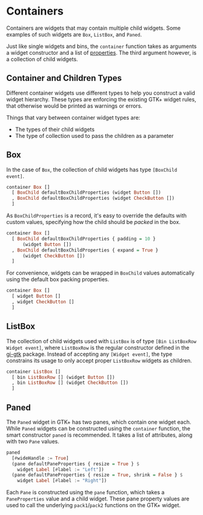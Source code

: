 # Containers

Containers are widgets that may contain multiple child widgets. Some
examples of such widgets are `Box`, `ListBox`, and `Paned`.

Just like single widgets and bins, the `container` function takes as
arguments a widget constructor and a list of
[properties](../attributes/properties.md). The third argument however,
is a collection of child widgets.

## Container and Children Types

Different container widgets use different types to help you construct
a valid widget hierarchy. These types are enforcing the existing GTK+
widget rules, that otherwise would be printed as warnings or errors.

Things that vary between container widget types are:

* The types of their child widgets
* The type of collection used to pass the children as a parameter

## Box

In the case of `Box`, the collection of child widgets has type
`[BoxChild event]`.

``` haskell
container Box []
  [ BoxChild defaultBoxChildProperties (widget Button [])
  , BoxChild defaultBoxChildProperties (widget CheckButton [])
  ]
```

As `BoxChildProperties` is a record, it's easy to override the
defaults with custom values, specifying how the child should be
_packed_ in the box.

``` haskell
container Box []
  [ BoxChild defaultBoxChildProperties { padding = 10 }
      (widget Button [])
  , BoxChild defaultBoxChildProperties { expand = True }
      (widget CheckButton [])
  ]
```

For convenience, widgets can be wrapped in `BoxChild` values
automatically using the default box packing properties.

``` haskell
container Box []
  [ widget Button []
  , widget CheckButton []
  ]
```

## ListBox

The collection of child widgets used with `ListBox` is of type `[Bin
ListBoxRow Widget event]`, where `ListBoxRow` is the regular
constructor defined in the [gi-gtk][] package. Instead of accepting
any `[Widget event]`, the type constrains its usage to only accept
proper `ListBoxRow` widgets as children.

``` haskell
container ListBox []
  [ bin ListBoxRow [] (widget Button [])
  , bin ListBoxRow [] (widget CheckButton [])
  ]
```

## Paned

The `Paned` widget in GTK+ has two panes, which contain one widget
each. While `Paned` widgets can be constructed using the `container`
function, the smart constructor `paned` is recommended. It takes a
list of attributes, along with two `Pane` values.

``` haskell
paned
  [#wideHandle := True]
  (pane defaultPaneProperties { resize = True } $
    widget Label [#label := "Left"])
  (pane defaultPaneProperties { resize = True, shrink = False } $
    widget Label [#label := "Right"])
```

Each `Pane` is constructed using the `pane` function, which takes a
`PaneProperties` value and a child widget. These pane property values
are used to call the underlying `pack1`/`pack2` functions on the GTK+
widget.


[gi-gtk]: https://hackage.haskell.org/package/gi-gtk
